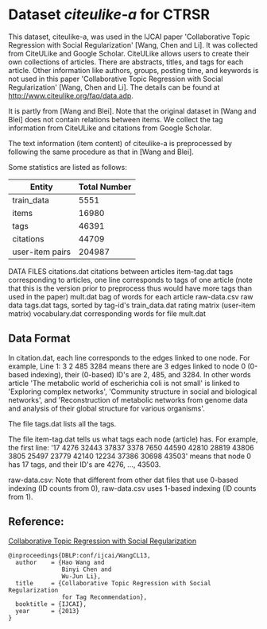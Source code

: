 Dataset *citeulike-a* for CTRSR
============

This dataset, citeulike-a, was used in the IJCAI paper 'Collaborative Topic Regression with Social Regularization' [Wang, Chen and Li]. It was collected from CiteULike and Google Scholar. CiteULike allows users to create their own collections of articles. There are abstracts, titles, and tags for each article. Other information like authors, groups, posting time, and keywords is not used in this paper 'Collaborative Topic Regression with Social Regularization' [Wang, Chen and Li]. The details can be found at http://www.citeulike.org/faq/data.adp. 

It is partly from [Wang and Blei]. Note that the original dataset in [Wang and Blei] does not contain relations between items. We collect the tag information from CiteULike and citations from Google Scholar.

The text information (item content) of citeulike-a is preprocessed by following the same procedure as that in [Wang and Blei].

Some statistics are listed as follows:

| Entity | Total Number |
| -------|----------|
|train_data 		|			5551 |
|items 		|			16980 |
|tags 			|		46391 |
|citations |				44709 |
|user-item pairs |		204987 |

DATA FILES
citations.dat	citations between articles
item-tag.dat	tags corresponding to articles, one line corresponds to tags of one article (note that this is the version prior to preprocess thus would have more tags than used in the paper)
mult.dat		bag of words for each article
raw-data.csv	raw data
tags.dat		tags, sorted by tag-id's
train_data.dat		rating matrix (user-item matrix)
vocabulary.dat	corresponding words for file mult.dat

## Data Format
In citation.dat, each line corresponds to the edges linked to one node. For example, Line 1: 3 2 485 3284 means there are 3 edges linked to node 0 (0-based indexing), their (0-based) ID's are 2, 485, and 3284. In other words article 'The metabolic world of escherichia coli is not small' is linked to 'Exploring complex networks', 'Community structure in social and biological networks', and 'Reconstruction of metabolic networks from genome data and analysis of their global structure for various organisms'.

The file tags.dat lists all the tags. 

The file item-tag.dat tells us what tags each node (article) has. For example, the first line: '17 4276 32443 37837 3378 7650 44590 42810 28819 43806 3805 25497 23779 42140 12234 37386 30698 43503' means that node 0 has 17 tags, and their ID's are 4276, ..., 43503.

raw-data.csv: Note that different from other dat files that use 0-based indexing (ID counts from 0), raw-data.csv uses 1-based indexing (ID counts from 1).


## Reference:
[Collaborative Topic Regression with Social Regularization](http://wanghao.in/paper/IJCAI13_CTRSR.pdf)
```
@inproceedings{DBLP:conf/ijcai/WangCL13,
  author    = {Hao Wang and
               Binyi Chen and
               Wu-Jun Li},
  title     = {Collaborative Topic Regression with Social Regularization
               for Tag Recommendation},
  booktitle = {IJCAI},
  year      = {2013}
}
```
